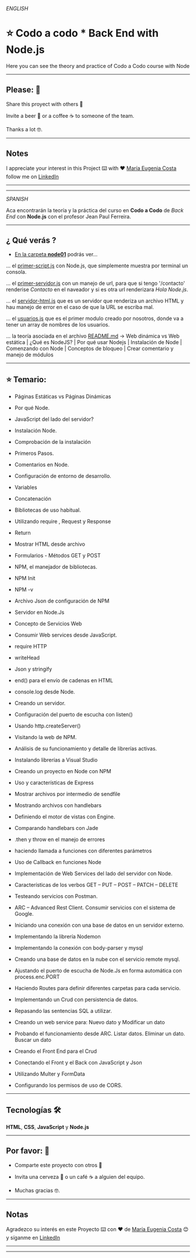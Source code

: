 *ENGLISH*

# :star: Codo a codo * Back End with Node.js

Here you can see the theory and practice of Codo a Codo course with Node

---

## Please: 🎁

Share this proyect with others 📢

Invite a beer 🍺 or a coffee ☕ to someone of the team.

Thanks a lot 🤓.


---
## Notes
I appreciate your interest in this Project ⌨️ with ❤️ [María Eugenia Costa](https://github.com/eugenia1984) follow me on [LinkedIn](http://www.linkedin.com/in/maríaeugeniacosta)


---
---


*SPANISH*

Aca encontrarán la teoría y la práctica del curso en **Codo a Codo** de *Back End* con **Node.js** con el profesor Jean Paul Ferreira.



---

## ¿ Qué verás ?

- [En la carpeta **node01**](https://github.com/eugenia1984/codo-a-codo-back-end-node/tree/main/node01) podrás ver...

... el [primer-script.js](https://github.com/eugenia1984/codo-a-codo-back-end-node/blob/main/node01/primer-script.js) con Node.js, que simplemente muestra por terminal un consola.

... el [primer-servidor.js](https://github.com/eugenia1984/codo-a-codo-back-end-node/blob/main/node01/primer-servidor.js) con un manejo de url, para que si tengo '/contacto' renderise *Contacto* en el naveador y si es otra url renderizara *Hola Node.js*.

... el [servidor-html.js](https://github.com/eugenia1984/codo-a-codo-back-end-node/blob/main/node01/servidor-html.js) que es un servidor que renderiza un archivo HTML y hau manejo de error en el caso de que la URL se escriba mal.

... el [usuarios.js](https://github.com/eugenia1984/codo-a-codo-back-end-node/blob/main/node01/usuarios.js) que es el primer modulo creado por nosotros, donde va a tener un array de nombres de los usuarios.

... la teoría asociada en el archivo [README.md](https://github.com/eugenia1984/codo-a-codo-back-end-node/blob/main/node01/README.md) -> Web dinámica vs Web estática | ¿Qué es NodeJS? | Por qué usar Nodejs | Instalación de Node | Comenzando con Node | Conceptos de bloqueo | Crear comentario y manejo de módulos


---
## :star: Temario:


- Páginas Estáticas vs Páginas Dinámicas

- Por qué Node.

- JavaScript del lado del servidor?

- Instalación Node.

- Comprobación de la instalación

- Primeros Pasos.

- Comentarios en Node.

- Configuración de entorno de desarrollo.

- Variables

- Concatenación

- Bibliotecas de uso habitual.

- Utilizando require , Request y Response

- Return

- Mostrar HTML desde archivo

- Formularios - Métodos GET y POST

- NPM, el manejador de bibliotecas.

- NPM Init

- NPM -v

- Archivo Json de configuración de NPM

- Servidor en Node.Js

- Concepto de Servicios Web

- Consumir Web services desde JavaScript.

- require HTTP

- writeHead

- Json y stringify

- end() para el envío de cadenas en HTML

- console.log desde Node.

- Creando un servidor.

- Configuración del puerto de escucha con listen()

- Usando http.createServer()

- Visitando la web de NPM.

- Análisis de su funcionamiento y detalle de librerías activas.

- Instalando librerías a Visual Studio

- Creando un proyecto en Node con NPM

- Uso y características de Express

- Mostrar archivos por intermedio de sendfile

- Mostrando archivos con handlebars

- Definiendo el motor de vistas con Engine.

- Comparando handlebars con Jade

- .then y throw en el manejo de errores

- haciendo llamada a funciones con diferentes parámetros

- Uso de Callback en funciones Node

- Implementación de Web Services del lado del servidor con Node.

- Características de los verbos GET – PUT – POST – PATCH – DELETE

- Testeando servicios con Postman.

- ARC – Advanced Rest Client. Consumir servicios con el sistema de Google.

- Iniciando una conexión con una base de datos en un servidor externo.

- Implementando la librería Nodemon

- Implementando la conexión con  body-parser y mysql

- Creando una base de datos en la nube con el servicio remote mysql.

- Ajustando el puerto de escucha de Node.Js en forma automática con process.enc.PORT

- Haciendo Routes para definir diferentes carpetas para cada servicio.

- Implementando un Crud con persistencia de datos.

- Repasando las sentencias SQL a utilizar.

- Creando un web service para: Nuevo dato y Modificar un dato

- Probando el funcionamiento desde ARC. Listar datos. Eliminar un dato. Buscar un dato

- Creando el Front End para el Crud

- Conectando el Front y el Back con JavaScript y Json

- Utilizando Multer y FormData

- Configurando los permisos de uso de CORS.


---

## Tecnologías 🛠️

**HTML**, **CSS**, **JavaScript** y **Node.js**


---

## Por favor: 🎁

* Comparte este proyecto con otros 📢

* Invita una cerveza 🍺 o un café ☕ a alguien del equipo.

* Muchas gracias 🤓.


---

## Notas

Agradezco su interés en este Proyecto ⌨️ con ❤️ de [María Eugenia Costa](https://github.com/eugenia1984) 😊 y síganme en [LinkedIn](http://www.linkedin.com/in/maríaeugeniacosta)


---
---